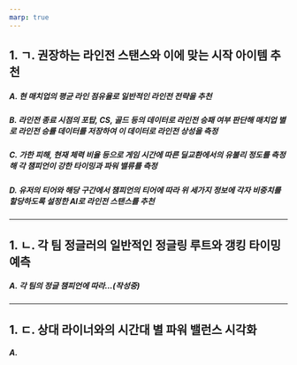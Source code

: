```yaml
---
marp: true
---
```


## 1. ㄱ. 권장하는 라인전 스탠스와 이에 맞는 시작 아이템 추천

##### A. 현 매치업의 평균 라인 점유율로 일반적인 라인전 전략을 추천

##### B. 라인전 종료 시점의 포탑, CS, 골드 등의 데이터로 라인전 승패 여부 판단해 매치업 별로 라인전 승률 데이터를 저장하여 이 데이터로 라인전 상성을 측정

##### C. 가한 피해, 현재 체력 비율 등으로 게임 시간에 따른 딜교환에서의 유불리 정도를 측정해 각 챔피언이 강한 타이밍과 파워 밸류를 측정

##### D. 유저의 티어와 해당 구간에서 챔피언의 티어에 따라 위 세가지 정보에 각자 비중치를 할당하도록 설정한 AI로 라인전 스탠스를 추천

---

## 1. ㄴ. 각 팀 정글러의 일반적인 정글링 루트와 갱킹 타이밍 예측


##### A. 각 팀의 정글 챔피언에 따라...(작성중)

---

## 1. ㄷ. 상대 라이너와의 시간대 별 파워 밸런스 시각화

##### A. 